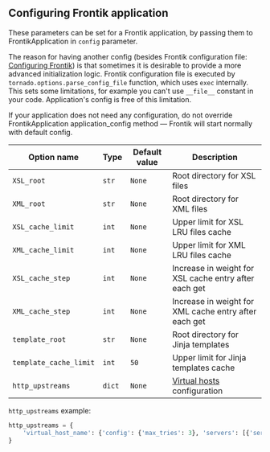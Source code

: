 ## Configuring Frontik application

These parameters can be set for a Frontik application, by passing them to FrontikApplication in `config` parameter.

The reason for having another config (besides Frontik configuration file: [Configuring Frontik](/docs/config.md))
is that sometimes it is desirable to provide a more advanced initialization logic.
Frontik configuration file is executed by `tornado.options.parse_config_file` function, which uses `exec` internally.
This sets some limitations, for example you can't use `__file__` constant in your code.
Application's config is free of this limitation.

If your application does not need any configuration, do not override FrontikApplication application_config method —
Frontik will start normally with default config.

| Option name            | Type   | Default value | Description                                           |
| ---------------------- | ------ | ------------- | ----------------------------------------------------- |
| `XSL_root`             | `str`  | `None`        | Root directory for XSL files                          |
| `XML_root`             | `str`  | `None`        | Root directory for XML files                          |
| `XSL_cache_limit`      | `int`  | `None`        | Upper limit for XSL LRU files cache                   |
| `XML_cache_limit`      | `int`  | `None`        | Upper limit for XML LRU files cache                   |
| `XSL_cache_step`       | `int`  | `None`        | Increase in weight for XSL cache entry after each get |
| `XML_cache_step`       | `int`  | `None`        | Increase in weight for XML cache entry after each get |
| `template_root`        | `str`  | `None`        | Root directory for Jinja templates                    |
| `template_cache_limit` | `int`  | `50`          | Upper limit for Jinja templates cache                 |
| `http_upstreams`       | `dict` | `None`        | [Virtual hosts](/docs/http-balancing.md) configuration|

`http_upstreams` example:

```python
http_upstreams = {
    'virtual_host_name': {'config': {'max_tries': 3}, 'servers': [{'server': 'http://localhost:1111', 'weight': 100}, {'server': 'http://localhost:2222', 'weight': 200}]},
}
```
